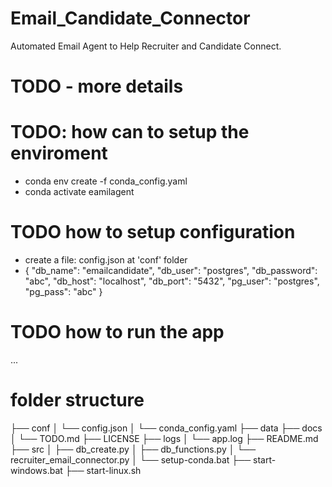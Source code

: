 # Email_Candidate_Connector
Automated Email Agent to Help Recruiter and Candidate Connect. 
# TODO - more details

# TODO: how can to setup the enviroment 
- conda env create -f conda_config.yaml
- conda activate eamilagent

# TODO how to setup configuration

- create a file: config.json at 'conf' folder
- {
    "db_name": "emailcandidate",
    "db_user": "postgres",
    "db_password": "abc",
    "db_host": "localhost",
    "db_port": "5432",
    "pg_user": "postgres",
    "pg_pass": "abc"
}

# TODO how to run the app
...

# folder structure

├── conf
│   └── config.json
│   └── conda_config.yaml
├── data
├── docs
│   └── TODO.md
├── LICENSE
├── logs
│   └── app.log
├── README.md
├── src
│   ├── db_create.py
│   ├── db_functions.py
│   └── recruiter_email_connector.py
│   └── setup-conda.bat
├── start-windows.bat
├── start-linux.sh



